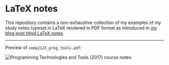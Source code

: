 # LaTeX notes

This repository contains a non-exhaustive collection of my examples of my study notes typeset in LaTeX rendered in PDF format as introduced in [my blog post titled LaTeX notes](https://tomkwok.com/posts/latex-notes/).

---

Preview of `comp2123_prog_tools.pdf`:

![Programming Technologies and Tools (2017) course notes](https://d33wubrfki0l68.cloudfront.net/4679b7fcd5c673d1bfa144494050d3607d7ad6f5/a9311/img/latex-notes/comp2123_prog_tools.svg)
